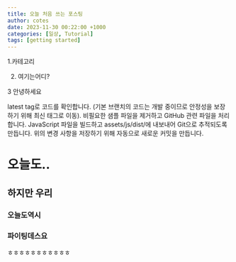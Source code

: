 ```yaml
---
title: 오늘 처음 쓰는 포스팅
author: cotes
date: 2023-11-30 00:22:00 +1000
categories: [일상, Tutorial]
tags: [getting started]
---
```


1.카테고리

2. 여기는어디?

3 안녕하세요


latest tag로 코드를 확인합니다. (기본 브랜치의 코드는 개발 중이므로 안정성을 보장하기 위해 최신 태그로 이동).
비필요한 샘플 파일을 제거하고 GitHub 관련 파일을 처리합니다.
JavaScript 파일을 빌드하고 assets/js/dist/에 내보내어 Git으로 추적되도록 만듭니다.
위의 변경 사항을 저장하기 위해 자동으로 새로운 커밋을 만듭니다.









































































# 오늘도..

## 하지만 우리

### 오늘도역시

### 파이팅데스요


ㅎㅎㅎㅎㅎㅎㅎㅎㅎㅎㅎ